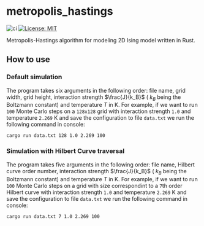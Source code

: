 # metropolis_hastings
![ci](https://github.com/dannasman/metropolis_hastings/actions/workflows/rust.yml/badge.svg)
[![License: MIT](https://img.shields.io/badge/License-MIT-green.svg)](https://opensource.org/licenses/MIT)

Metropolis-Hastings algorithm for modeling 2D Ising model written in Rust.

## How to use
### Default simulation
The program takes six arguments in the following order: file name, grid width, grid height, interaction strength $\frac{J}{k_B}$ ( $k_B$ being the Boltzmann constant) and temperature $T$ in K. For example, if we want to run `100` Monte Carlo steps on a `128x128` grid with interaction strength `1.0` and temperature `2.269` K and save the configuration to file `data.txt` we run the following command in console:
```
cargo run data.txt 128 1.0 2.269 100
```
### Simulation with Hilbert Curve traversal
The program takes five arguments in the following order:
file name, Hilbert curve order number, interaction strength $\frac{J}{k_B}$ ( $k_B$ being the Boltzmann constant) and temperature $T$ in K. For example, if we want to run `100` Monte Carlo steps on a grid with size correspondint to a `7`th order Hilbert curve with interaction strength `1.0` and temperature `2.269` K and save the configuration to file `data.txt` we run the following command in console:
```
cargo run data.txt 7 1.0 2.269 100
```
